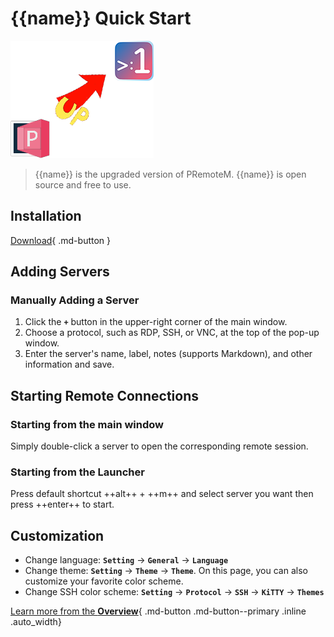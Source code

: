 # {{name}} Quick Start

![logo](img/p2o.png)

> {{name}} is the upgraded version of PRemoteM.
> {{name}} is open source and free to use.

## Installation

[Download](../download.md){ .md-button }

## Adding Servers

### Manually Adding a Server

1. Click the **`+`** button in the upper-right corner of the main window.
2. Choose a protocol, such as RDP, SSH, or VNC, at the top of the pop-up window.
3. Enter the server's name, label, notes (supports Markdown), and other information and save.

## Starting Remote Connections

### Starting from the main window

Simply double-click a server to open the corresponding remote session.
### Starting from the Launcher

Press default shortcut ++alt++ + ++m++ and select server you want then press ++enter++ to start.
## Customization

- Change language: **`Setting`** -> **`General`** -> **`Language`**
- Change theme: **`Setting`** -> **`Theme`** -> **`Theme`**. On this page, you can also customize your favorite color scheme.
- Change SSH color scheme: **`Setting`** -> **`Protocol`** -> **`SSH`** -> **`KiTTY`** -> **`Themes`**

[Learn more from the **Overview**](./overview.md){ .md-button .md-button--primary .inline .auto_width}
